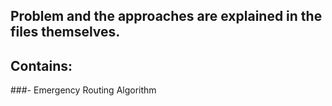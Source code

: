 ## Problem and the approaches are explained in the files themselves.
## Contains:
###- Emergency Routing Algorithm
